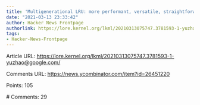 ```yaml
---
title: 'Multigenerational LRU: more performant, versatile, straightforward than Linux''s'
date: "2021-03-13 23:33:42"
author: Hacker News Frontpage
authorlink: https://lore.kernel.org/lkml/20210313075747.3781593-1-yuzhao@google.com/
tags:
- Hacker-News-Frontpage
---
```


<p>Article URL: <a href="https://lore.kernel.org/lkml/20210313075747.3781593-1-yuzhao@google.com/">https://lore.kernel.org/lkml/20210313075747.3781593-1-yuzhao@google.com/</a></p>
<p>Comments URL: <a href="https://news.ycombinator.com/item?id=26451220">https://news.ycombinator.com/item?id=26451220</a></p>
<p>Points: 105</p>
<p># Comments: 29</p>
